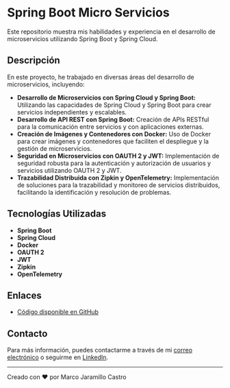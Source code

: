 # Spring Boot Micro Servicios

Este repositorio muestra mis habilidades y experiencia en el desarrollo de microservicios utilizando Spring Boot y Spring Cloud.

## Descripción

En este proyecto, he trabajado en diversas áreas del desarrollo de microservicios, incluyendo:

- **Desarrollo de Microservicios con Spring Cloud y Spring Boot:** Utilizando las capacidades de Spring Cloud y Spring Boot para crear servicios independientes y escalables.
- **Desarrollo de API REST con Spring Boot:** Creación de APIs RESTful para la comunicación entre servicios y con aplicaciones externas.
- **Creación de Imágenes y Contenedores con Docker:** Uso de Docker para crear imágenes y contenedores que faciliten el despliegue y la gestión de microservicios.
- **Seguridad en Microservicios con OAUTH 2 y JWT:** Implementación de seguridad robusta para la autenticación y autorización de usuarios y servicios utilizando OAUTH 2 y JWT.
- **Trazabilidad Distribuida con Zipkin y OpenTelemetry:** Implementación de soluciones para la trazabilidad y monitoreo de servicios distribuidos, facilitando la identificación y resolución de problemas.

## Tecnologías Utilizadas

- **Spring Boot**
- **Spring Cloud**
- **Docker**
- **OAUTH 2**
- **JWT**
- **Zipkin**
- **OpenTelemetry**

## Enlaces

- [Código disponible en GitHub](https://github.com/marco-jaram/MicroService-SpringBoot)

## Contacto

Para más información, puedes contactarme a través de mi [correo electrónico](mailto:marco.jaramillocas@gmail.com) o seguirme en [LinkedIn](https://www.linkedin.com/in/marco-jaramillo-castro/).

---

Creado con ❤️ por Marco Jaramillo Castro

